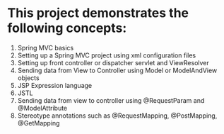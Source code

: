 # This project demonstrates the following concepts:
1. Spring MVC basics
2. Setting up a Spring MVC project using xml configuration files
3. Setting up front controller or dispatcher servlet and ViewResolver
4. Sending data from View to Controller using Model or ModelAndView objects
5. JSP Expression language
6. JSTL 
7. Sending data from view to controller using @RequestParam and @ModelAttribute
8. Stereotype annotations such as @RequestMapping, @PostMapping, @GetMapping